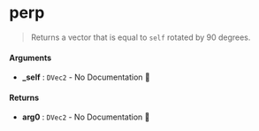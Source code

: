 # perp

>  Returns a vector that is equal to `self` rotated by 90 degrees.

#### Arguments

- **\_self** : `DVec2` \- No Documentation 🚧

#### Returns

- **arg0** : `DVec2` \- No Documentation 🚧